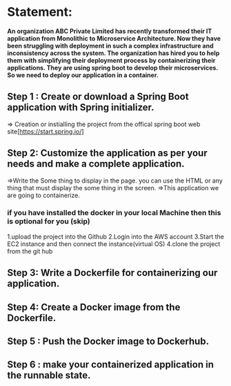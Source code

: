 # Statement:
**An organization ABC  Private Limited has recently transformed their IT application from Monolithic to Microservice Architecture. Now they have been struggling  with deployment in such a complex infrastructure and inconsistency across the system.
The organization has hired you to help them with simplifying their deployment process by containerizing their applications. They are using spring boot to develop their microservices. So we need to deploy our application in a container.**
## Step 1 : Create or  download a Spring Boot application with Spring initializer.
=> Creation or instialling the project from the offical spring boot web site[https://start.spring.io/]
## Step 2: Customize the application as per your needs and make a complete application.
=>Write the Some thing to display in the page. you  can use the HTML or any thing that must display the some thing in the screen.
=>This application we are going to containerize.
###  if you have installed the docker in your local Machine then this is optional for you (skip)
1.upload the project into the Github 
2.Login into the AWS account
3.Start the EC2 instance and then connect the instance(virtual OS)
4.clone the project from the git hub

## Step 3: Write a Dockerfile for containerizing our application.
## Step 4: Create a Docker image from the Dockerfile.
## Step 5 : Push the Docker image to Dockerhub.
## Step 6 : make your containerized application in the runnable state.
